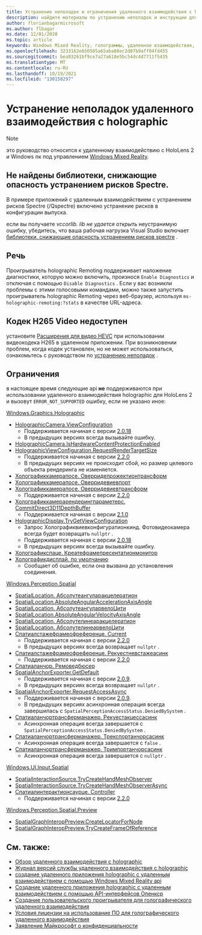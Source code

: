 ```yaml
---
title: Устранение неполадок и ограничения удаленного взаимодействия с holographic
description: найдите материалы по устранению неполадок и инструкции для функции holographic remoting на HoloLens 2 устройствах.
author: florianbagarmicrosoft
ms.author: flbagar
ms.date: 12/01/2020
ms.topic: article
keywords: Windows Mixed Reality, голограммы, удаленное взаимодействие, дистанционная визуализация, подготовка к просмотру сети, HoloLens, удаленные голограммы, устранение неполадок, помощь, гарнитура смешанной реальности, гарнитура Windows mixed reality, гарнитура виртуальной реальности
ms.openlocfilehash: 3233162e650505a65aba08ec2d07b9aff04fd455
ms.sourcegitcommit: bea83261bf9ce7a27a618e5bc54dc4d7711f5435
ms.translationtype: MT
ms.contentlocale: ru-RU
ms.lasthandoff: 10/19/2021
ms.locfileid: "130158297"
---
```

# <a name="holographic-remoting-troubleshooting"></a>Устранение неполадок удаленного взаимодействия с holographic

> [!NOTE]
> это руководство относится к удаленному взаимодействию с HoloLens 2 и Windows пк под управлением [Windows Mixed Reality](../../discover/navigating-the-windows-mixed-reality-home.md).

## <a name="spectre-mitigated-libraries-not-found"></a>Не найдены библиотеки, снижающие опасность устранением рисков Spectre.

В примере приложений с удаленным взаимодействием с устранением рисков Spectre (/Qspectre) включено устранение рисков в конфигурации выпуска.

если вы получаете *vccorlib. lib не удается открыть* неустранимую ошибку, убедитесь, что ваша рабочая нагрузка Visual Studio включает [библиотеки, снижающие опасность устранением рисков spectre](/cpp/build/reference/qspectre) .

## <a name="speech"></a>Речь

Проигрыватель holographic Remoting поддерживает наложение диагностики, которую можно включить, произнося ```Enable Diagnostics``` и отключая с помощью ```Disable Diagnostics``` . Если у вас возникли проблемы с этими голосовыми командами, можно также запустить проигрыватель holographic Remoting через веб-браузер, используя ```ms-holographic-remoting:?stats``` в качестве URL-адреса.

## <a name="h265-video-codec-not-available"></a>Кодек H265 Video недоступен

установите [Расширения для видео HEVC](https://www.microsoft.com/p/hevc-video-extensions/9nmzlz57r3t7) при использовании видеокодека H265 в удаленном приложении. При возникновении проблем, когда кодек установлен, но не может использоваться, ознакомьтесь с руководством по [устранению неполадок](/azure/remote-rendering/resources/troubleshoot#h265-codec-not-available) .

## <a name="limitations"></a>Ограничения

в настоящее время следующие api **не** поддерживаются при использовании удаленного взаимодействия holographic для HoloLens 2 и вызовут ```ERROR_NOT_SUPPORTED``` ошибку, если не указано иное:

[Windows.Graphics.Holographic](/uwp/api/windows.graphics.holographic)

* [HolographicCamera.ViewConfiguration](/uwp/api/windows.graphics.holographic.holographiccamera.viewconfiguration)
  - Поддерживается начиная с версии [2.0.18](holographic-remoting-version-history.md#v2.0.18)
  - В предыдущих версиях всегда вызывайте ошибку.
* [HolographicCamera.IsHardwareContentProtectionEnabled](/uwp/api/windows.graphics.holographic.holographiccamera.ishardwarecontentprotectionenabled#Windows_Graphics_Holographic_HolographicCamera_IsHardwareContentProtectionEnabled)
* [HolographicViewConfiguration.RequestRenderTargetSize](/uwp/api/windows.graphics.holographic.holographicviewconfiguration.requestrendertargetsize#Windows_Graphics_Holographic_HolographicViewConfiguration_RequestRenderTargetSize_Windows_Foundation_Size_)
  - Поддерживается начиная с версии [2.2.0](holographic-remoting-version-history.md#v2.2.0)
  - В предыдущих версиях не происходит сбой, но размер целевого объекта рендеринга не изменяется.
* [Холографиккамерапосе. Оверридепрожектионтрансформ](/uwp/api/windows.graphics.holographic.holographiccamerapose.overrideprojectiontransform)
* [Холографиккамерапосе. Оверридевиевпорт](/uwp/api/windows.graphics.holographic.holographiccamerapose.overrideviewport)
* [Холографиккамерапосе. Оверридевиевтрансформ](/uwp/api/windows.graphics.holographic.holographiccamerapose.overrideviewtransform)
  - Поддерживается начиная с версии [2.2.0](holographic-remoting-version-history.md#v2.2.0)
* [Холографиккамерарендерингпараметерс. CommitDirect3D11DepthBuffer](/uwp/api/windows.graphics.holographic.holographiccamerarenderingparameters.commitdirect3d11depthbuffer#Windows_Graphics_Holographic_HolographicCameraRenderingParameters_CommitDirect3D11DepthBuffer_Windows_Graphics_DirectX_Direct3D11_IDirect3DSurface_)
  - Поддерживается начиная с версии [2.1.0](holographic-remoting-version-history.md#v2.1.0)
* [HolographicDisplay.TryGetViewConfiguration](/uwp/api/windows.graphics.holographic.holographicdisplay.trygetviewconfiguration)
  - Запрос Холографиквиевконфигуратионкинд. Фотовидеокамера всегда будет возвращать ```nullptr``` .
  - Поддерживается начиная с версии [2.0.18](holographic-remoting-version-history.md#v2.0.18)
  - В предыдущих версиях всегда вызывайте ошибку.
* [Холографикспаце. Креатефрамепресентатионмонитор](/uwp/api/windows.graphics.holographic.holographicspace.createframepresentationmonitor)
* [Холографикдисплай. по умолчанию](/uwp/api/windows.graphics.holographic.holographicdisplay.getdefault#Windows_Graphics_Holographic_HolographicDisplay_GetDefault)
  - Сообщает об ошибке, если она вызвана до установления соединения.


[Windows.Perception.Spatial](/uwp/api/windows.perception.spatial)

* [SpatialLocation. Абсолутеангуларакцелератион](/uwp/api/windows.perception.spatial.spatiallocation.absoluteangularacceleration)
* [SpatialLocation.AbsoluteAngularAccelerationAxisAngle](/uwp/api/windows.perception.spatial.spatiallocation.absoluteangularaccelerationaxisangle)
* [SpatialLocation. АбсолутеангуларвелоЦити](/uwp/api/windows.perception.spatial.spatiallocation.absoluteangularvelocity)
* [SpatialLocation.AbsoluteAngularVelocityAxisAngle](/uwp/api/windows.perception.spatial.spatiallocation.absoluteangularvelocityaxisangle)
* [SpatialLocation. Абсолутелинеаракцелератион](/uwp/api/windows.perception.spatial.spatiallocation.absolutelinearacceleration)
* [SpatialLocation. АбсолутелинеарвелоЦити](/uwp/api/windows.perception.spatial.spatiallocation.absolutelinearvelocity)
* [Спатиалстажефрамеофреференце. Current](/uwp/api/windows.perception.spatial.spatialstageframeofreference.current)
  - Поддерживается начиная с версии [2.2.0](holographic-remoting-version-history.md#v2.2.0)
  - В предыдущих версиях всегда возвращает ```nullptr``` .
* [Спатиалстажефрамеофреференце. Рекуестневстажеасинк](/uwp/api/windows.perception.spatial.spatialstageframeofreference.requestnewstageasync)
  - Поддерживается начиная с версии [2.2.0](holographic-remoting-version-history.md#v2.2.0)
* [Спатиаланчор. Ремоведбюсер](/uwp/api/windows.perception.spatial.spatialanchor.removedbyuser)
* [SpatialAnchorExporter.GetDefault](/uwp/api/windows.perception.spatial.spatialanchorexporter.getdefault
)
  - Поддерживается начиная с версии [2.0.9](holographic-remoting-version-history.md#v2.0.9). 
  - В предыдущих версиях всегда возвращает ```nullptr``` . 
* [SpatialAnchorExporter.RequestAccessAsync](/uwp/api/windows.perception.spatial.spatialanchorexporter.requestaccessasync
)
  - Поддерживается начиная с версии [2.0.9](holographic-remoting-version-history.md#v2.0.9). 
  - В предыдущих версиях асинхронная операция всегда завершилась с ```SpatialPerceptionAccessStatus.DeniedBySystem``` .
* [Спатиаланчортрансферманажер. Рекуестакцессасинк](/uwp/api/windows.perception.spatial.spatialanchortransfermanager.requestaccessasync#Windows_Perception_Spatial_SpatialAnchorTransferManager_RequestAccessAsync)
  - Асинхронная операция всегда завершается с ```SpatialPerceptionAccessStatus.DeniedBySystem``` .
* [Спатиаланчортрансферманажер. Трекспортанчорсасинк](/uwp/api/windows.perception.spatial.spatialanchortransfermanager.tryexportanchorsasync#Windows_Perception_Spatial_SpatialAnchorTransferManager_TryExportAnchorsAsync_Windows_Foundation_Collections_IIterable_Windows_Foundation_Collections_IKeyValuePair_System_String_Windows_Perception_Spatial_SpatialAnchor___Windows_Storage_Streams_IOutputStream_)
  - Асинхронная операция всегда завершается с ```false``` .
* [Спатиаланчортрансферманажер. Тримпортанчорсасинк](/uwp/api/windows.perception.spatial.spatialanchortransfermanager.tryimportanchorsasync
)
  - Асинхронная операция всегда завершается с ```nullptr``` .

[Windows.UI.Input.Spatial](/uwp/api/windows.ui.input.spatial)

* [SpatialInteractionSource.TryCreateHandMeshObserver](/uwp/api/windows.ui.input.spatial.spatialinteractionsource.trycreatehandmeshobserver#Windows_UI_Input_Spatial_SpatialInteractionSource_TryCreateHandMeshObserver)
* [SpatialInteractionSource.TryCreateHandMeshObserverAsync](/uwp/api/windows.ui.input.spatial.spatialinteractionsource.trycreatehandmeshobserverasync)
* [Спатиалинтерактионсаурце. Controller](/uwp/api/windows.ui.input.spatial.spatialinteractionsource.controller#Windows_UI_Input_Spatial_SpatialInteractionSource_Controller)
  - Поддерживается начиная с версии [2.2.0](holographic-remoting-version-history.md#v2.2.0)

[Windows.Perception.Spatial.Preview](/uwp/api/windows.perception.spatial.preview)

* [SpatialGraphInteropPreview.CreateLocatorForNode](/uwp/api/windows.perception.spatial.preview.spatialgraphinteroppreview.createlocatorfornode)
* [SpatialGraphInteropPreview.TryCreateFrameOfReference](/uwp/api/windows.perception.spatial.preview.spatialgraphinteroppreview.trycreateframeofreference)

## <a name="see-also"></a>См. также:
* [Обзор удаленного взаимодействия с holographic](../advanced-concepts/holographic-remoting-overview.md)
* [Журнал версий службы удаленного взаимодействия с holographic](holographic-remoting-version-history.md)
* [создание удаленного приложения holographic с удаленным взаимодействием с помощью Windows Mixed Reality api](holographic-remoting-create-remote-wmr.md)
* [Создание удаленного приложения holographic с удаленным взаимодействием с помощью API-интерфейсов Опенкср](holographic-remoting-create-remote-openxr.md)
* [Создание пользовательского проигрывателя для голографического удаленного взаимодействия](holographic-remoting-create-player.md)
* [Условия лицензии на использование ПО для голографического удаленного взаимодействия](/legal/mixed-reality/microsoft-holographic-remoting-software-license-terms)
* [Заявление Майкрософт о конфиденциальности](https://go.microsoft.com/fwlink/?LinkId=521839)